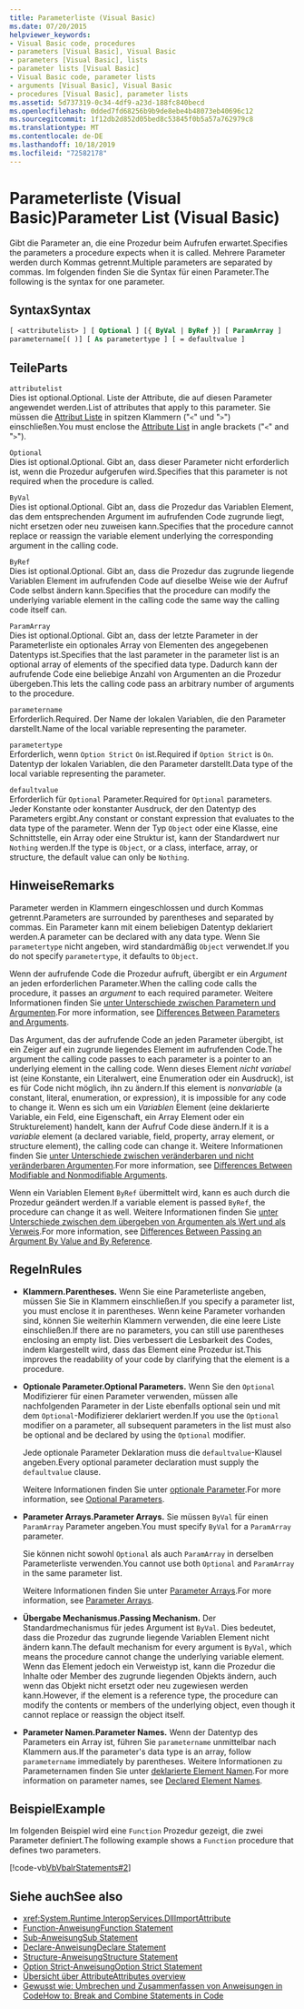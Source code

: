```yaml
---
title: Parameterliste (Visual Basic)
ms.date: 07/20/2015
helpviewer_keywords:
- Visual Basic code, procedures
- parameters [Visual Basic], Visual Basic
- parameters [Visual Basic], lists
- parameter lists [Visual Basic]
- Visual Basic code, parameter lists
- arguments [Visual Basic], Visual Basic
- procedures [Visual Basic], parameter lists
ms.assetid: 5d737319-0c34-4df9-a23d-188fc840becd
ms.openlocfilehash: 0dded7fd68256b9b9de8ebe4b48073eb40696c12
ms.sourcegitcommit: 1f12db2d852d05bed8c53845f0b5a57a762979c8
ms.translationtype: MT
ms.contentlocale: de-DE
ms.lasthandoff: 10/18/2019
ms.locfileid: "72582178"
---
```

# <a name="parameter-list-visual-basic"></a><span data-ttu-id="56ba9-102">Parameterliste (Visual Basic)</span><span class="sxs-lookup"><span data-stu-id="56ba9-102">Parameter List (Visual Basic)</span></span>

<span data-ttu-id="56ba9-103">Gibt die Parameter an, die eine Prozedur beim Aufrufen erwartet.</span><span class="sxs-lookup"><span data-stu-id="56ba9-103">Specifies the parameters a procedure expects when it is called.</span></span> <span data-ttu-id="56ba9-104">Mehrere Parameter werden durch Kommas getrennt.</span><span class="sxs-lookup"><span data-stu-id="56ba9-104">Multiple parameters are separated by commas.</span></span> <span data-ttu-id="56ba9-105">Im folgenden finden Sie die Syntax für einen Parameter.</span><span class="sxs-lookup"><span data-stu-id="56ba9-105">The following is the syntax for one parameter.</span></span>

## <a name="syntax"></a><span data-ttu-id="56ba9-106">Syntax</span><span class="sxs-lookup"><span data-stu-id="56ba9-106">Syntax</span></span>

```vb
[ <attributelist> ] [ Optional ] [{ ByVal | ByRef }] [ ParamArray ]
parametername[( )] [ As parametertype ] [ = defaultvalue ]
```

## <a name="parts"></a><span data-ttu-id="56ba9-107">Teile</span><span class="sxs-lookup"><span data-stu-id="56ba9-107">Parts</span></span>

`attributelist`  
<span data-ttu-id="56ba9-108">Dies ist optional.</span><span class="sxs-lookup"><span data-stu-id="56ba9-108">Optional.</span></span> <span data-ttu-id="56ba9-109">Liste der Attribute, die auf diesen Parameter angewendet werden.</span><span class="sxs-lookup"><span data-stu-id="56ba9-109">List of attributes that apply to this parameter.</span></span> <span data-ttu-id="56ba9-110">Sie müssen die [Attribut Liste](../../../visual-basic/language-reference/statements/attribute-list.md) in spitzen Klammern ("`<`" und "`>`") einschließen.</span><span class="sxs-lookup"><span data-stu-id="56ba9-110">You must enclose the [Attribute List](../../../visual-basic/language-reference/statements/attribute-list.md) in angle brackets ("`<`" and "`>`").</span></span>

`Optional`  
<span data-ttu-id="56ba9-111">Dies ist optional.</span><span class="sxs-lookup"><span data-stu-id="56ba9-111">Optional.</span></span> <span data-ttu-id="56ba9-112">Gibt an, dass dieser Parameter nicht erforderlich ist, wenn die Prozedur aufgerufen wird.</span><span class="sxs-lookup"><span data-stu-id="56ba9-112">Specifies that this parameter is not required when the procedure is called.</span></span>

`ByVal`  
<span data-ttu-id="56ba9-113">Dies ist optional.</span><span class="sxs-lookup"><span data-stu-id="56ba9-113">Optional.</span></span> <span data-ttu-id="56ba9-114">Gibt an, dass die Prozedur das Variablen Element, das dem entsprechenden Argument im aufrufenden Code zugrunde liegt, nicht ersetzen oder neu zuweisen kann.</span><span class="sxs-lookup"><span data-stu-id="56ba9-114">Specifies that the procedure cannot replace or reassign the variable element underlying the corresponding argument in the calling code.</span></span>

`ByRef`  
<span data-ttu-id="56ba9-115">Dies ist optional.</span><span class="sxs-lookup"><span data-stu-id="56ba9-115">Optional.</span></span> <span data-ttu-id="56ba9-116">Gibt an, dass die Prozedur das zugrunde liegende Variablen Element im aufrufenden Code auf dieselbe Weise wie der Aufruf Code selbst ändern kann.</span><span class="sxs-lookup"><span data-stu-id="56ba9-116">Specifies that the procedure can modify the underlying variable element in the calling code the same way the calling code itself can.</span></span>

`ParamArray`  
<span data-ttu-id="56ba9-117">Dies ist optional.</span><span class="sxs-lookup"><span data-stu-id="56ba9-117">Optional.</span></span> <span data-ttu-id="56ba9-118">Gibt an, dass der letzte Parameter in der Parameterliste ein optionales Array von Elementen des angegebenen Datentyps ist.</span><span class="sxs-lookup"><span data-stu-id="56ba9-118">Specifies that the last parameter in the parameter list is an optional array of elements of the specified data type.</span></span> <span data-ttu-id="56ba9-119">Dadurch kann der aufrufende Code eine beliebige Anzahl von Argumenten an die Prozedur übergeben.</span><span class="sxs-lookup"><span data-stu-id="56ba9-119">This lets the calling code pass an arbitrary number of arguments to the procedure.</span></span>

`parametername`  
<span data-ttu-id="56ba9-120">Erforderlich.</span><span class="sxs-lookup"><span data-stu-id="56ba9-120">Required.</span></span> <span data-ttu-id="56ba9-121">Der Name der lokalen Variablen, die den Parameter darstellt.</span><span class="sxs-lookup"><span data-stu-id="56ba9-121">Name of the local variable representing the parameter.</span></span>

`parametertype`  
<span data-ttu-id="56ba9-122">Erforderlich, wenn `Option Strict` `On` ist.</span><span class="sxs-lookup"><span data-stu-id="56ba9-122">Required if `Option Strict` is `On`.</span></span> <span data-ttu-id="56ba9-123">Datentyp der lokalen Variablen, die den Parameter darstellt.</span><span class="sxs-lookup"><span data-stu-id="56ba9-123">Data type of the local variable representing the parameter.</span></span>

`defaultvalue`  
<span data-ttu-id="56ba9-124">Erforderlich für `Optional` Parameter.</span><span class="sxs-lookup"><span data-stu-id="56ba9-124">Required for `Optional` parameters.</span></span> <span data-ttu-id="56ba9-125">Jeder Konstante oder konstanter Ausdruck, der den Datentyp des Parameters ergibt.</span><span class="sxs-lookup"><span data-stu-id="56ba9-125">Any constant or constant expression that evaluates to the data type of the parameter.</span></span> <span data-ttu-id="56ba9-126">Wenn der Typ `Object` oder eine Klasse, eine Schnittstelle, ein Array oder eine Struktur ist, kann der Standardwert nur `Nothing` werden.</span><span class="sxs-lookup"><span data-stu-id="56ba9-126">If the type is `Object`, or a class, interface, array, or structure, the default value can only be `Nothing`.</span></span>

## <a name="remarks"></a><span data-ttu-id="56ba9-127">Hinweise</span><span class="sxs-lookup"><span data-stu-id="56ba9-127">Remarks</span></span>

<span data-ttu-id="56ba9-128">Parameter werden in Klammern eingeschlossen und durch Kommas getrennt.</span><span class="sxs-lookup"><span data-stu-id="56ba9-128">Parameters are surrounded by parentheses and separated by commas.</span></span> <span data-ttu-id="56ba9-129">Ein Parameter kann mit einem beliebigen Datentyp deklariert werden.</span><span class="sxs-lookup"><span data-stu-id="56ba9-129">A parameter can be declared with any data type.</span></span> <span data-ttu-id="56ba9-130">Wenn Sie `parametertype` nicht angeben, wird standardmäßig `Object` verwendet.</span><span class="sxs-lookup"><span data-stu-id="56ba9-130">If you do not specify `parametertype`, it defaults to `Object`.</span></span>

<span data-ttu-id="56ba9-131">Wenn der aufrufende Code die Prozedur aufruft, übergibt er ein *Argument* an jeden erforderlichen Parameter.</span><span class="sxs-lookup"><span data-stu-id="56ba9-131">When the calling code calls the procedure, it passes an *argument* to each required parameter.</span></span> <span data-ttu-id="56ba9-132">Weitere Informationen finden Sie [unter Unterschiede zwischen Parametern und Argumenten](../../../visual-basic/programming-guide/language-features/procedures/differences-between-parameters-and-arguments.md).</span><span class="sxs-lookup"><span data-stu-id="56ba9-132">For more information, see [Differences Between Parameters and Arguments](../../../visual-basic/programming-guide/language-features/procedures/differences-between-parameters-and-arguments.md).</span></span>

<span data-ttu-id="56ba9-133">Das Argument, das der aufrufende Code an jeden Parameter übergibt, ist ein Zeiger auf ein zugrunde liegendes Element im aufrufenden Code.</span><span class="sxs-lookup"><span data-stu-id="56ba9-133">The argument the calling code passes to each parameter is a pointer to an underlying element in the calling code.</span></span> <span data-ttu-id="56ba9-134">Wenn dieses Element *nicht variabel* ist (eine Konstante, ein Literalwert, eine Enumeration oder ein Ausdruck), ist es für Code nicht möglich, ihn zu ändern.</span><span class="sxs-lookup"><span data-stu-id="56ba9-134">If this element is *nonvariable* (a constant, literal, enumeration, or expression), it is impossible for any code to change it.</span></span> <span data-ttu-id="56ba9-135">Wenn es sich um ein *Variablen* Element (eine deklarierte Variable, ein Feld, eine Eigenschaft, ein Array Element oder ein Strukturelement) handelt, kann der Aufruf Code diese ändern.</span><span class="sxs-lookup"><span data-stu-id="56ba9-135">If it is a *variable* element (a declared variable, field, property, array element, or structure element), the calling code can change it.</span></span> <span data-ttu-id="56ba9-136">Weitere Informationen finden Sie [unter Unterschiede zwischen veränderbaren und nicht veränderbaren Argumenten](../../../visual-basic/programming-guide/language-features/procedures/differences-between-modifiable-and-nonmodifiable-arguments.md).</span><span class="sxs-lookup"><span data-stu-id="56ba9-136">For more information, see [Differences Between Modifiable and Nonmodifiable Arguments](../../../visual-basic/programming-guide/language-features/procedures/differences-between-modifiable-and-nonmodifiable-arguments.md).</span></span>

<span data-ttu-id="56ba9-137">Wenn ein Variablen Element `ByRef` übermittelt wird, kann es auch durch die Prozedur geändert werden.</span><span class="sxs-lookup"><span data-stu-id="56ba9-137">If a variable element is passed `ByRef`, the procedure can change it as well.</span></span> <span data-ttu-id="56ba9-138">Weitere Informationen finden Sie [unter Unterschiede zwischen dem übergeben von Argumenten als Wert und als Verweis](../../../visual-basic/programming-guide/language-features/procedures/differences-between-passing-an-argument-by-value-and-by-reference.md).</span><span class="sxs-lookup"><span data-stu-id="56ba9-138">For more information, see [Differences Between Passing an Argument By Value and By Reference](../../../visual-basic/programming-guide/language-features/procedures/differences-between-passing-an-argument-by-value-and-by-reference.md).</span></span>

## <a name="rules"></a><span data-ttu-id="56ba9-139">Regeln</span><span class="sxs-lookup"><span data-stu-id="56ba9-139">Rules</span></span>

- <span data-ttu-id="56ba9-140">**Klammern.**</span><span class="sxs-lookup"><span data-stu-id="56ba9-140">**Parentheses.**</span></span> <span data-ttu-id="56ba9-141">Wenn Sie eine Parameterliste angeben, müssen Sie Sie in Klammern einschließen.</span><span class="sxs-lookup"><span data-stu-id="56ba9-141">If you specify a parameter list, you must enclose it in parentheses.</span></span> <span data-ttu-id="56ba9-142">Wenn keine Parameter vorhanden sind, können Sie weiterhin Klammern verwenden, die eine leere Liste einschließen.</span><span class="sxs-lookup"><span data-stu-id="56ba9-142">If there are no parameters, you can still use parentheses enclosing an empty list.</span></span> <span data-ttu-id="56ba9-143">Dies verbessert die Lesbarkeit des Codes, indem klargestellt wird, dass das Element eine Prozedur ist.</span><span class="sxs-lookup"><span data-stu-id="56ba9-143">This improves the readability of your code by clarifying that the element is a procedure.</span></span>

- <span data-ttu-id="56ba9-144">**Optionale Parameter.**</span><span class="sxs-lookup"><span data-stu-id="56ba9-144">**Optional Parameters.**</span></span> <span data-ttu-id="56ba9-145">Wenn Sie den `Optional` Modifizierer für einen Parameter verwenden, müssen alle nachfolgenden Parameter in der Liste ebenfalls optional sein und mit dem `Optional`-Modifizierer deklariert werden.</span><span class="sxs-lookup"><span data-stu-id="56ba9-145">If you use the `Optional` modifier on a parameter, all subsequent parameters in the list must also be optional and be declared by using the `Optional` modifier.</span></span>

     <span data-ttu-id="56ba9-146">Jede optionale Parameter Deklaration muss die `defaultvalue`-Klausel angeben.</span><span class="sxs-lookup"><span data-stu-id="56ba9-146">Every optional parameter declaration must supply the `defaultvalue` clause.</span></span>

     <span data-ttu-id="56ba9-147">Weitere Informationen finden Sie unter [optionale Parameter](../../../visual-basic/programming-guide/language-features/procedures/optional-parameters.md).</span><span class="sxs-lookup"><span data-stu-id="56ba9-147">For more information, see [Optional Parameters](../../../visual-basic/programming-guide/language-features/procedures/optional-parameters.md).</span></span>

- <span data-ttu-id="56ba9-148">**Parameter Arrays.**</span><span class="sxs-lookup"><span data-stu-id="56ba9-148">**Parameter Arrays.**</span></span> <span data-ttu-id="56ba9-149">Sie müssen `ByVal` für einen `ParamArray` Parameter angeben.</span><span class="sxs-lookup"><span data-stu-id="56ba9-149">You must specify `ByVal` for a `ParamArray` parameter.</span></span>

     <span data-ttu-id="56ba9-150">Sie können nicht sowohl `Optional` als auch `ParamArray` in derselben Parameterliste verwenden.</span><span class="sxs-lookup"><span data-stu-id="56ba9-150">You cannot use both `Optional` and `ParamArray` in the same parameter list.</span></span>

     <span data-ttu-id="56ba9-151">Weitere Informationen finden Sie unter [Parameter Arrays](../../../visual-basic/programming-guide/language-features/procedures/parameter-arrays.md).</span><span class="sxs-lookup"><span data-stu-id="56ba9-151">For more information, see [Parameter Arrays](../../../visual-basic/programming-guide/language-features/procedures/parameter-arrays.md).</span></span>

- <span data-ttu-id="56ba9-152">**Übergabe Mechanismus.**</span><span class="sxs-lookup"><span data-stu-id="56ba9-152">**Passing Mechanism.**</span></span> <span data-ttu-id="56ba9-153">Der Standardmechanismus für jedes Argument ist `ByVal`. Dies bedeutet, dass die Prozedur das zugrunde liegende Variablen Element nicht ändern kann.</span><span class="sxs-lookup"><span data-stu-id="56ba9-153">The default mechanism for every argument is `ByVal`, which means the procedure cannot change the underlying variable element.</span></span> <span data-ttu-id="56ba9-154">Wenn das Element jedoch ein Verweistyp ist, kann die Prozedur die Inhalte oder Member des zugrunde liegenden Objekts ändern, auch wenn das Objekt nicht ersetzt oder neu zugewiesen werden kann.</span><span class="sxs-lookup"><span data-stu-id="56ba9-154">However, if the element is a reference type, the procedure can modify the contents or members of the underlying object, even though it cannot replace or reassign the object itself.</span></span>

- <span data-ttu-id="56ba9-155">**Parameter Namen.**</span><span class="sxs-lookup"><span data-stu-id="56ba9-155">**Parameter Names.**</span></span> <span data-ttu-id="56ba9-156">Wenn der Datentyp des Parameters ein Array ist, führen Sie `parametername` unmittelbar nach Klammern aus.</span><span class="sxs-lookup"><span data-stu-id="56ba9-156">If the parameter's data type is an array, follow `parametername` immediately by parentheses.</span></span> <span data-ttu-id="56ba9-157">Weitere Informationen zu Parameternamen finden Sie unter [deklarierte Element Namen](../../../visual-basic/programming-guide/language-features/declared-elements/declared-element-names.md).</span><span class="sxs-lookup"><span data-stu-id="56ba9-157">For more information on parameter names, see [Declared Element Names](../../../visual-basic/programming-guide/language-features/declared-elements/declared-element-names.md).</span></span>

## <a name="example"></a><span data-ttu-id="56ba9-158">Beispiel</span><span class="sxs-lookup"><span data-stu-id="56ba9-158">Example</span></span>

<span data-ttu-id="56ba9-159">Im folgenden Beispiel wird eine `Function` Prozedur gezeigt, die zwei Parameter definiert.</span><span class="sxs-lookup"><span data-stu-id="56ba9-159">The following example shows a `Function` procedure that defines two parameters.</span></span>

[!code-vb[VbVbalrStatements#2](~/samples/snippets/visualbasic/VS_Snippets_VBCSharp/VbVbalrStatements/VB/Class1.vb#2)]

## <a name="see-also"></a><span data-ttu-id="56ba9-160">Siehe auch</span><span class="sxs-lookup"><span data-stu-id="56ba9-160">See also</span></span>

- <xref:System.Runtime.InteropServices.DllImportAttribute>
- [<span data-ttu-id="56ba9-161">Function-Anweisung</span><span class="sxs-lookup"><span data-stu-id="56ba9-161">Function Statement</span></span>](../../../visual-basic/language-reference/statements/function-statement.md)
- [<span data-ttu-id="56ba9-162">Sub-Anweisung</span><span class="sxs-lookup"><span data-stu-id="56ba9-162">Sub Statement</span></span>](../../../visual-basic/language-reference/statements/sub-statement.md)
- [<span data-ttu-id="56ba9-163">Declare-Anweisung</span><span class="sxs-lookup"><span data-stu-id="56ba9-163">Declare Statement</span></span>](../../../visual-basic/language-reference/statements/declare-statement.md)
- [<span data-ttu-id="56ba9-164">Structure-Anweisung</span><span class="sxs-lookup"><span data-stu-id="56ba9-164">Structure Statement</span></span>](../../../visual-basic/language-reference/statements/structure-statement.md)
- [<span data-ttu-id="56ba9-165">Option Strict-Anweisung</span><span class="sxs-lookup"><span data-stu-id="56ba9-165">Option Strict Statement</span></span>](../../../visual-basic/language-reference/statements/option-strict-statement.md)
- [<span data-ttu-id="56ba9-166">Übersicht über Attribute</span><span class="sxs-lookup"><span data-stu-id="56ba9-166">Attributes overview</span></span>](../../../visual-basic/programming-guide/concepts/attributes/index.md)
- [<span data-ttu-id="56ba9-167">Gewusst wie: Umbrechen und Zusammenfassen von Anweisungen in Code</span><span class="sxs-lookup"><span data-stu-id="56ba9-167">How to: Break and Combine Statements in Code</span></span>](../../../visual-basic/programming-guide/program-structure/how-to-break-and-combine-statements-in-code.md)
